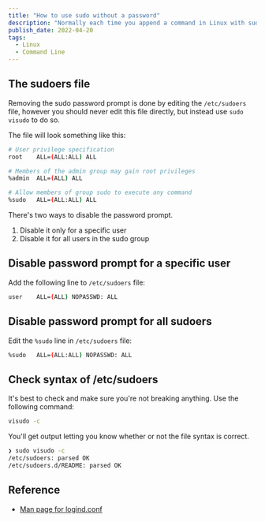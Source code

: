 ```yaml
---
title: "How to use sudo without a password"
description: "Normally each time you append a command in Linux with sudo, you'll be prompted for the root password. But there's a single line you can add to a certain config file that will do away with the password prompt, here's how."
publish_date: 2022-04-20
tags:
  - Linux
  - Command Line
---
```


<!-- ## Sections

1. [The sudoers file](#sudoers)
2. [Disable password prompt for a specific user](#user)
3. [Disable password prompt for all sudoers](#all)
4. [Check the syntax of the sudoers file](#syntax)
5. [Reference](#ref) -->

<div id='sudoers'/>

## The sudoers file

Removing the sudo password prompt is done by editing the `/etc/sudoers` file,
however you should never edit this file directly, but instead use `sudo visudo`
to do so.

The file will look something like this:

```bash
# User privilege specification
root    ALL=(ALL:ALL) ALL

# Members of the admin group may gain root privileges
%admin  ALL=(ALL) ALL

# Allow members of group sudo to execute any command
%sudo   ALL=(ALL:ALL) ALL
```

There's two ways to disable the password prompt.

1. Disable it only for a specific user
2. Disable it for all users in the sudo group

<div id='user'/>

## Disable password prompt for a specific user

Add the following line to `/etc/sudoers` file:

```bash
user    ALL=(ALL) NOPASSWD: ALL
```

<div id='all'/>

## Disable password prompt for all sudoers

Edit the `%sudo` line in `/etc/sudoers` file:

```bash
%sudo   ALL=(ALL:ALL) NOPASSWD: ALL
```

<div id='syntax'/>

## Check syntax of /etc/sudoers

It's best to check and make sure you're not breaking anything. Use the following
command:

```bash
visudo -c
```

You'll get output letting you know whether or not the file syntax is correct.

```bash
❯ sudo visudo -c
/etc/sudoers: parsed OK
/etc/sudoers.d/README: parsed OK
```

<div id='ref'/>

## Reference

- <a href="https://man7.org/linux/man-pages/man5/sudoers.5.html" target="_blank">Man
  page for logind.conf</a>
